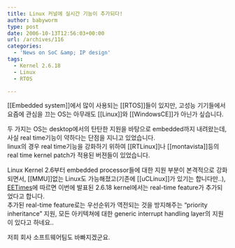 ```yaml
---
title: Linux 커널에 실시간 기능이 추가되다!
author: babyworm
type: post
date: 2006-10-13T12:56:03+00:00
url: /archives/116
categories:
  - 'News on SoC &amp; IP design'
tags:
  - Kernel 2.6.18
  - Linux
  - RTOS

---
```

[[Embedded system]]에서 많이 사용되는 [[RTOS]]들이 있지만, 고성능 기기들에서 요즘에 관심을 끄는 OS는 아무래도 [[Linux]]와 [[WindowsCE]]가 아닌가 싶습니다.

두 가지는 OS는 desktop에서의 탄탄한 지원을 바탕으로 embedded까지 내려왔는데, 사실 real time기능이 약하다는 단점을 지니고 있었습니다.  
linux의 경우 real time기능을 강화하기 위하여 [[RTLinux]]나 [[montavista]]등의 real time kernel patch가 적용된 버젼들이 있었습니다.

Linux Kernel 2.6부터 embedded processor들에 대한 지원 부분이 본격적으로 강화되면서, [[MMU]]없는 Linux도 가능해졌고(기존에 [[uCLinux]]가 있기는 합니다만..), [EETimes][1]에 따르면 이번에 발표된 2.6.18 kernel에서는 real-time feature가 추가되었다고 합니다.  
추가된 real-time feature로는 우선순위가 역전되는 것을 방지해주는 &#8220;priority inheritance&#8221; 지원, 모든 아키텍쳐에 대한 generic interrupt handling layer의 지원이 있다고 하네요..

저희 회사 소프트웨어팀도 바빠지겠군요.

 [1]: http://eetimes.com/news/design/showArticle.jhtml;jsessionid=XYCAM4WFQKIXKQSNDLRSKHSCJUNN2JVN?articleID=193300230